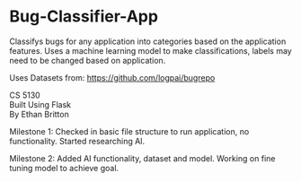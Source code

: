 # Bug-Classifier-App
Classifys bugs for any application into categories based on the application features. Uses a machine learning model to make classifications, labels may need to be changed based on application. <br />

Uses Datasets from: https://github.com/logpai/bugrepo <br />

CS 5130 <br />
Built Using Flask <br />
By Ethan Britton

Milestone 1: Checked in basic file structure to run application, no functionality. Started researching AI.

Milestone 2: Added AI functionality, dataset and model. Working on fine tuning model to achieve goal.
